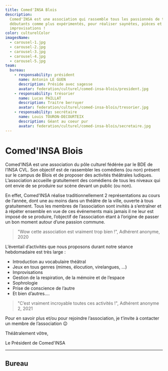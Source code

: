 ```yaml
---
title: Comed'INSA Blois
description:
  Comed'INSA est une association qui rassemble tous les passionnés de théâtre,
  débutants comme plus expérimentés, pour réaliser saynètes, pièces et
  improvisations !
color: culturelColor
imagesName:
  - carousel-1.jpg
  - carousel-2.jpg
  - carousel-3.jpg
  - carousel-4.jpg
  - carousel-5.jpg
team:
  bureau:
    - responsability: président
      name: Antonin LE GUEN
      description: Préside avec sagesse
      avatar: federation/culturel/comed-insa-blois/president.jpg
    - responsability: trésorier
      name: Lucas PAILLAT
      description: Traitre berruyer
      avatar: federation/culturel/comed-insa-blois/tresorier.jpg
    - responsability: secrétaire
      name: Louis TOURON-DECOURTEIX
      description: Géant au coeur pur
      avatar: federation/culturel/comed-insa-blois/secretaire.jpg
---
```


# Comed'INSA Blois

<campus-center>
  <campus-responsive-image
    folder-name="federation/culturel/comed-insa-blois"
    name="logo.jpeg"
    max-width="800"></campus-responsive-image>
</campus-center>

Comed'INSA est une association du pôle culturel fédérée par le BDE de l’INSA
CVL. Son objectif est de rassembler les comédiens (ou non) présent sur le campus
de Blois et de proposer des activités théâtrales ludiques. L’association
accueille gratuitement des comédiens de tous les niveaux qui ont envie de se
produire sur scène devant un public (ou non).

En effet, Comed'INSA réalise traditionnellement 2 représentations au cours de
l’année, dont une au moins dans un théâtre de la ville, ouverte à tous
gratuitement. Tous les membres de l’association sont invités à s’entraîner et à
répéter ensemble en vue de ces événements mais jamais il ne leur est imposé de
se produire, l’objectif de l’association étant à l’origine de passer un bon
moment autour d’une passion commune.

> "Wow cette association est vraiment trop bien !", Adhérent anonyme, 2020

L’éventail d’activités que nous proposons durant notre séance hebdomadaire est
très large :

- Introduction au vocabulaire théâtral
- Jeux en tous genres (mimes, élocution, virelangues, …)
- Improvisations
- Gestion de la respiration, de la mémoire et de l’espace
- Sophrologie
- Prise de conscience de l’autre
- Et bien d’autres….

> "C’est vraiment incroyable toutes ces activités !", Adhérent anonyme 2, 2021

Pour en savoir plus et/ou pour rejoindre l’association, je t’invite à contacter
un membre de l’association 😉

Théâtralement vôtre,

Le Président de Comed'INSA

<campus-center>
  <campus-carousel :names="imagesName" folder-name="federation/culturel/comed-insa-blois"></campus-carousel>
</campus-center>

---

## Bureau

<campus-team :team="team" :color="color"></campus-team>

